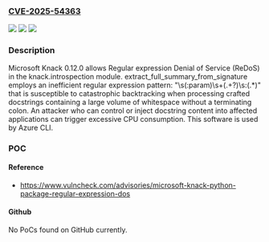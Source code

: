 ### [CVE-2025-54363](https://cve.mitre.org/cgi-bin/cvename.cgi?name=CVE-2025-54363)
![](https://img.shields.io/static/v1?label=Product&message=Knack&color=blue)
![](https://img.shields.io/static/v1?label=Version&message=0.12.0%20&color=brightgreen)
![](https://img.shields.io/static/v1?label=Vulnerability&message=CWE-1333%20Inefficient%20Regular%20Expression%20Complexity&color=brightgreen)

### Description

Microsoft Knack 0.12.0 allows Regular expression Denial of Service (ReDoS) in the knack.introspection module. extract_full_summary_from_signature employs an inefficient regular expression pattern: "\s(:param)\s+(.+?)\s:(.*)" that is susceptible to catastrophic backtracking when processing crafted docstrings containing a large volume of whitespace without a terminating colon. An attacker who can control or inject docstring content into affected applications can trigger excessive CPU consumption. This software is used by Azure CLI.

### POC

#### Reference
- https://www.vulncheck.com/advisories/microsoft-knack-python-package-regular-expression-dos

#### Github
No PoCs found on GitHub currently.

